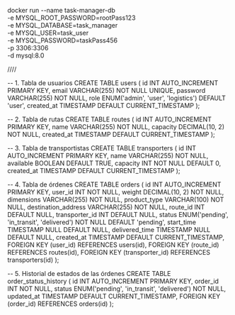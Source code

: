 docker run --name task-manager-db \
  -e MYSQL_ROOT_PASSWORD=rootPass123 \
  -e MYSQL_DATABASE=task_manager \
  -e MYSQL_USER=task_user \
  -e MYSQL_PASSWORD=taskPass456 \
  -p 3306:3306 \
  -d mysql:8.0






////


-- 1. Tabla de usuarios
CREATE TABLE users (
    id INT AUTO_INCREMENT PRIMARY KEY,
    email VARCHAR(255) NOT NULL UNIQUE,
    password VARCHAR(255) NOT NULL,
    role ENUM('admin', 'user', 'logistics') DEFAULT 'user',
    created_at TIMESTAMP DEFAULT CURRENT_TIMESTAMP
);

-- 2. Tabla de rutas
CREATE TABLE routes (
    id INT AUTO_INCREMENT PRIMARY KEY,
    name VARCHAR(255) NOT NULL,
    capacity DECIMAL(10, 2) NOT NULL,
    created_at TIMESTAMP DEFAULT CURRENT_TIMESTAMP
);

-- 3. Tabla de transportistas
CREATE TABLE transporters (
    id INT AUTO_INCREMENT PRIMARY KEY,
    name VARCHAR(255) NOT NULL,
    available BOOLEAN DEFAULT TRUE,
    capacity INT NOT NULL DEFAULT 0,
    created_at TIMESTAMP DEFAULT CURRENT_TIMESTAMP
);

-- 4. Tabla de órdenes
CREATE TABLE orders (
    id INT AUTO_INCREMENT PRIMARY KEY,
    user_id INT NOT NULL,
    weight DECIMAL(10, 2) NOT NULL,
    dimensions VARCHAR(255) NOT NULL,
    product_type VARCHAR(100) NOT NULL,
    destination_address VARCHAR(255) NOT NULL,
    route_id INT DEFAULT NULL,
    transporter_id INT DEFAULT NULL,
    status ENUM('pending', 'in_transit', 'delivered') NOT NULL DEFAULT 'pending',
    start_time TIMESTAMP NULL DEFAULT NULL,
    delivered_time TIMESTAMP NULL DEFAULT NULL,
    created_at TIMESTAMP DEFAULT CURRENT_TIMESTAMP,
    FOREIGN KEY (user_id) REFERENCES users(id),
    FOREIGN KEY (route_id) REFERENCES routes(id),
    FOREIGN KEY (transporter_id) REFERENCES transporters(id)
);

-- 5. Historial de estados de las órdenes
CREATE TABLE order_status_history (
    id INT AUTO_INCREMENT PRIMARY KEY,
    order_id INT NOT NULL,
    status ENUM('pending', 'in_transit', 'delivered') NOT NULL,
    updated_at TIMESTAMP DEFAULT CURRENT_TIMESTAMP,
    FOREIGN KEY (order_id) REFERENCES orders(id)
);



